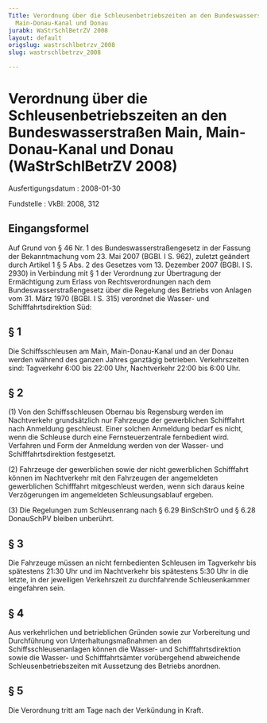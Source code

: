 ```yaml
---
Title: Verordnung über die Schleusenbetriebszeiten an den Bundeswasserstraßen Main,
  Main-Donau-Kanal und Donau
jurabk: WaStrSchlBetrZV 2008
layout: default
origslug: wastrschlbetrzv_2008
slug: wastrschlbetrzv_2008

---
```


# Verordnung über die Schleusenbetriebszeiten an den Bundeswasserstraßen Main, Main-Donau-Kanal und Donau (WaStrSchlBetrZV 2008)

Ausfertigungsdatum
:   2008-01-30

Fundstelle
:   VkBl: 2008, 312


## Eingangsformel

Auf Grund von § 46 Nr. 1 des Bundeswasserstraßengesetz in der  Fassung
der Bekanntmachung vom 23. Mai 2007 (BGBl. I S. 962), zuletzt geändert
durch Artikel 1 § 5 Abs. 2 des Gesetzes vom 13. Dezember 2007 (BGBl. I
S. 2930) in Verbindung mit § 1 der Verordnung zur Übertragung der
Ermächtigung zum Erlass von Rechtsverordnungen nach dem
Bundeswasserstraßengesetz über die Regelung des  Betriebs von Anlagen
vom 31. März 1970 (BGBl. I S. 315) verordnet die Wasser- und
Schifffahrtsdirektion Süd:


## § 1

Die Schiffsschleusen am Main, Main-Donau-Kanal und an der Donau werden
während des ganzen Jahres ganztägig betrieben. Verkehrszeiten sind:
Tagverkehr  6:00 bis 22:00 Uhr, Nachtverkehr 22:00 bis 6:00 Uhr.


## § 2

(1) Von den Schiffsschleusen Obernau bis Regensburg werden im
Nachtverkehr grundsätzlich nur Fahrzeuge der gewerblichen Schifffahrt
nach Anmeldung geschleust. Einer solchen Anmeldung bedarf es nicht,
wenn die Schleuse durch eine Fernsteuerzentrale fernbedient wird.
Verfahren und Form der Anmeldung werden von der Wasser- und
Schifffahrtsdirektion festgesetzt.

(2) Fahrzeuge der gewerblichen sowie der nicht gewerblichen
Schifffahrt können im Nachtverkehr mit den Fahrzeugen der angemeldeten
gewerblichen Schifffahrt mitgeschleust werden, wenn sich daraus keine
Verzögerungen im angemeldeten Schleusungsablauf ergeben.

(3) Die Regelungen zum Schleusenrang nach § 6.29 BinSchStrO und § 6.28
DonauSchPV bleiben unberührt.


## § 3

Die Fahrzeuge müssen an nicht fernbedienten Schleusen im Tagverkehr
bis spätestens 21:30 Uhr und im Nachtverkehr bis spätestens 5:30 Uhr
in die letzte,  in der jeweiligen Verkehrszeit zu durchfahrende
Schleusenkammer eingefahren sein.


## § 4

Aus verkehrlichen und betrieblichen Gründen sowie zur Vorbereitung und
Durchführung von Unterhaltungsmaßnahmen an den Schiffsschleusenanlagen
können die Wasser- und Schifffahrtsdirektion sowie die Wasser- und
Schifffahrtsämter vorübergehend abweichende Schleusenbetriebszeiten
mit Aussetzung des Betriebs anordnen.


## § 5

Die Verordnung tritt am Tage nach der Verkündung in Kraft.

